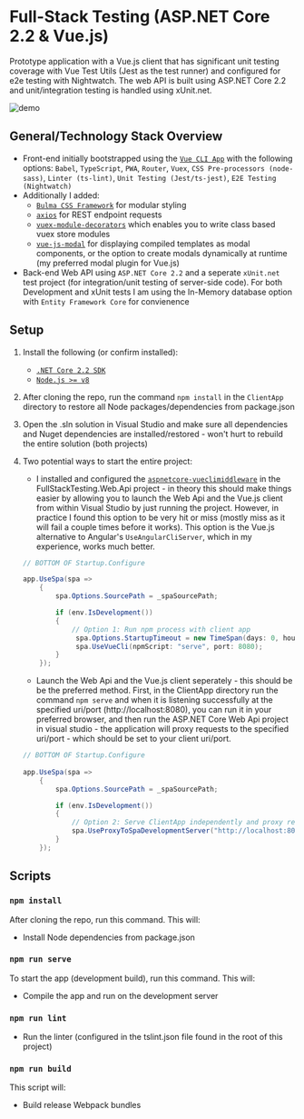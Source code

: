 # Full-Stack Testing (ASP.NET Core 2.2 & Vue.js)
Prototype application with a Vue.js client that has significant unit testing coverage with Vue Test Utils (Jest as the test runner) and configured for e2e testing with Nightwatch. The web API is built using ASP.NET Core 2.2 and unit/integration testing is handled using xUnit.net.

![demo](https://j.gifs.com/vllpXr.gif)

## General/Technology Stack Overview

- Front-end initially bootstrapped using the [`Vue CLI App`](https://cli.vuejs.org) with the following options: ```Babel```, ```TypeScript```, ```PWA```, ```Router```, ```Vuex```, ```CSS Pre-processors (node-sass)```, ```Linter (ts-lint)```, ```Unit Testing (Jest/ts-jest)```, ```E2E Testing (Nightwatch)```
- Additionally I added: 
	- [`Bulma CSS Framework`](https://bulma.io/) for modular styling 
	- [`axios`](https://github.com/axios/axios) for REST endpoint requests
	- [`vuex-module-decorators`](https://github.com/championswimmer/vuex-module-decorators) which enables you to write class based vuex store modules
	- [`vue-js-modal`](https://github.com/euvl/vue-js-modal) for displaying compiled templates as modal components, or the option to create modals dynamically at runtime (my preferred modal plugin for Vue.js)
- Back-end Web API using ```ASP.NET Core 2.2``` and a seperate ```xUnit.net``` test project (for integration/unit testing of server-side code). For both Development and xUnit tests I am using the In-Memory database option with ```Entity Framework Core``` for convienence

## Setup
1. Install the following (or confirm installed):
   - [`.NET Core 2.2 SDK`](https://dotnet.microsoft.com/download/dotnet-core/2.2)
   - [`Node.js >= v8`](https://nodejs.org/en/download/)
2. After cloning the repo, run the command ```npm install``` in the ```ClientApp``` directory to restore all Node packages/dependencies from package.json
3. Open the .sln solution in Visual Studio and make sure all dependencies and Nuget dependencies are installed/restored - won't hurt to rebuild the entire solution (both projects)
4. Two potential ways to start the entire project:
	- I installed and configured the [`aspnetcore-vueclimiddleware`](https://github.com/EEParker/aspnetcore-vueclimiddleware) in the FullStackTesting.Web.Api project - in theory this should make things easier by allowing you to launch the Web Api and the Vue.js client from within Visual Studio by just running the project. However, in practice I found this option to be very hit or miss (mostly miss as it will fail a couple times before it works). This option is the Vue.js alternative to Angular's ```UseAngularCliServer```, which in my experience, works much better.
	
	```csharp
	// BOTTOM OF Startup.Configure
	
	app.UseSpa(spa =>
        {
            spa.Options.SourcePath = _spaSourcePath;

            if (env.IsDevelopment())
            {
                // Option 1: Run npm process with client app
                 spa.Options.StartupTimeout = new TimeSpan(days: 0, hours: 0, minutes: 1, seconds: 30);
                 spa.UseVueCli(npmScript: "serve", port: 8080);
            }
        });
	```
	
	- Launch the Web Api and the Vue.js client seperately - this should be be the preferred method. First, in the ClientApp directory run the command ```npm serve``` and when it is listening successfully at the specified uri/port (http://localhost:8080), you can run it in your preferred browser, and then run the ASP.NET Core Web Api project in visual studio - the application will proxy requests to the specified uri/port - which should be set to your client uri/port.
	```csharp
	// BOTTOM OF Startup.Configure
		
	app.UseSpa(spa =>
        {
            spa.Options.SourcePath = _spaSourcePath;

            if (env.IsDevelopment())
            {
                // Option 2: Serve ClientApp independently and proxy requests from ClientApp (baseUri using Vue app port):
                spa.UseProxyToSpaDevelopmentServer("http://localhost:8080");
            }
        });
	```

## Scripts

### `npm install`

After cloning the repo, run this command.  This will:

- Install Node dependencies from package.json

### `npm run serve`

To start the app (development build), run this command.  This will:

- Compile the app and run on the development server

### `npm run lint`

- Run the linter (configured in the tslint.json file found in the root of this project)

### `npm run build`

This script will:
 - Build release Webpack bundles
